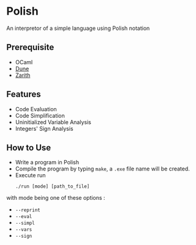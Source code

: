 # Polish
An interpretor of a simple language using Polish notation

## Prerequisite
- OCaml
- [Dune](https://github.com/ocaml/dune)
- [Zarith](https://github.com/ocaml/Zarith)

## Features
- Code Evaluation
- Code Simplification
- Uninitialized Variable Analysis
- Integers' Sign Analysis
  
## How to Use
- Write a program in Polish
- Compile the program by typing `make`, a `.exe` file name will be created.
- Execute run
  ```
  ./run [mode] [path_to_file]
  ```
with mode being one of these options :
- `--reprint`
- `--eval`
- `--simpl`
- `--vars`
- `--sign`
